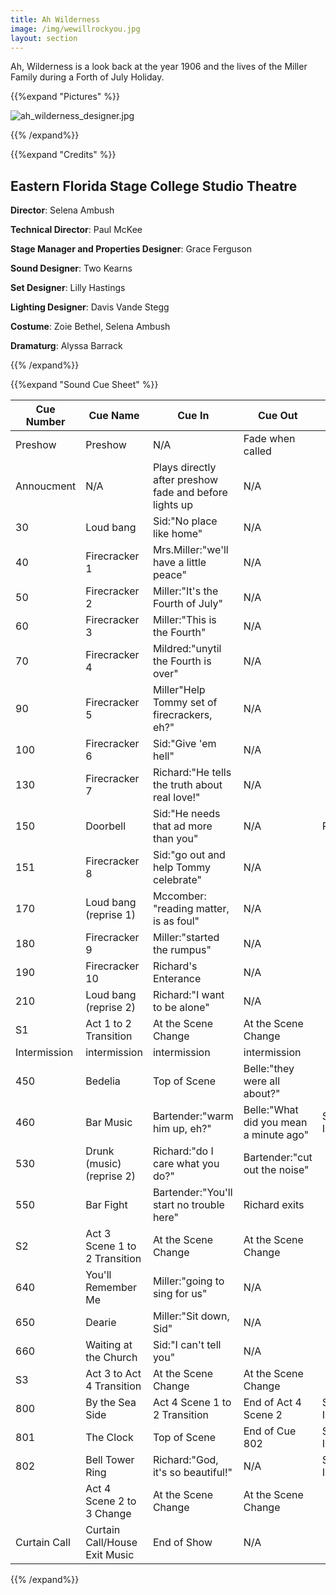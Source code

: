 ```yaml
---
title: Ah Wilderness
image: /img/wewillrockyou.jpg
layout: section
---
```




Ah, Wilderness is a look back at the year 1906 and the lives of the Miller Family during a Forth of July Holiday.

{{%expand "Pictures" %}}

![ah_wilderness_designer.jpg](/ah_wilderness_designer.jpg)

{{% /expand%}}

{{%expand "Credits" %}}

## Eastern Florida Stage College Studio Theatre

**Director**: Selena Ambush

**Technical Director**: Paul McKee

**Stage Manager and Properties Designer**: Grace Ferguson

**Sound Designer**: Two Kearns

**Set Designer**: Lilly Hastings

**Lighting Designer**: Davis Vande Stegg

**Costume**: Zoie Bethel, Selena Ambush

**Dramaturg**: Alyssa Barrack

{{% /expand%}}

{{%expand "Sound Cue Sheet" %}}

| Cue Number   | Cue Name  | Cue In | Cue Out| Notes   | Page # |
| ------------ | ----------------------------- | ------------------------------------------------------ | -------------------------------------- | ------------------- | ------ |
| Preshow  | Preshow   | N/A| Fade when called   | | N/A|
| Annoucment   | N/A   | Plays directly after preshow fade and before lights up | N/A| | N/A|
| 30   | Loud bang | Sid:"No place like home"   | N/A| | 3  |
| 40   | Firecracker 1 | Mrs.Miller:"we'll have a little peace" | N/A| | 4  |
| 50   | Firecracker 2 | Miller:"It's the Fourth of July"   | N/A| | 5  |
| 60   | Firecracker 3 | Miller:"This is the Fourth"| N/A| | 6  |
| 70   | Firecracker 4 | Mildred:"unytil the Fourth is over"| N/A| | 7  |
| 90   | Firecracker 5 | Miller"Help Tommy set of firecrackers, eh?"| N/A| | 9  |
| 100  | Firecracker 6 | Sid:"Give 'em hell"| N/A| | 10 |
| 130  | Firecracker 7 | Richard:"He tells the truth about real love!"  | N/A| | 13 |
| 150  | Doorbell  | Sid:"He needs that ad more than you"   | N/A| Practical   | 15 |
| 151  | Firecracker 8 | Sid:"go out and help Tommy celebrate"  | N/A| | 15 |
| 170  | Loud bang (reprise 1) | Mccomber: "reading matter, is as foul" | N/A| | 17 |
| 180  | Firecracker 9 | Miller:"started the rumpus"| N/A| | 18 |
| 190  | Firecracker 10| Richard's Enterance| N/A| | 19 |
| 210  | Loud bang (reprise 2) | Richard:"I want to be alone"   | N/A| | 21 |
| S1   | Act 1 to 2 Transition | At the Scene Change| At the Scene Change| | N/A|
| Intermission | intermission  | intermission   | intermission   | | N/A|
| 450  | Bedelia   | Top of Scene   | Belle:"they were all about?"   | | 45-46  |
| 460  | Bar Music | Bartender:"warm him up, eh?"   | Belle:"What did you mean a minute ago" | Special Instruction | 46-51  |
| 530  | Drunk (music) (reprise 2) | Richard:"do I care what you do?"   | Bartender:"cut out the noise"  | | 53-54  |
| 550  | Bar Fight | Bartender:"You'll start no trouble here"   | Richard exits  | | 55 |
| S2   | Act 3 Scene 1 to 2 Transition | At the Scene Change| At the Scene Change| | N/A|
| 640  | You'll Remember Me| Miller:"going to sing for us"  | N/A| | 64 |
| 650  | Dearie| Miller:"Sit down, Sid" | N/A| | 65 |
| 660  | Waiting at the Church | Sid:"I can't tell you" | N/A| | 66 |
| S3   | Act 3 to Act 4 Transition | At the Scene Change| At the Scene Change| | N/A|
| 800  | By the Sea Side   | Act 4 Scene 1 to 2 Transition  | End of Act 4 Scene 2   | Special Instruction | 80-92  |
| 801  | The Clock | Top of Scene   | End of Cue 802 | Special Instruction | 80-81  |
| 802  | Bell Tower Ring   | Richard:"God, it's so beautiful!"  | N/A| Special Instruction | 80 |
|  | Act 4 Scene 2 to 3 Change | At the Scene Change| At the Scene Change| | N/A|
| Curtain Call | Curtain Call/House Exit Music | End of Show| N/A| | N/A|

{{% /expand%}}
